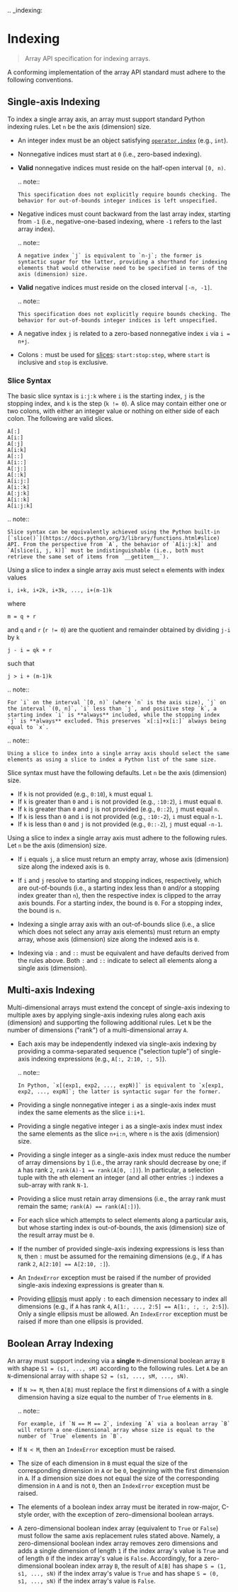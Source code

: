 .. _indexing:

# Indexing

> Array API specification for indexing arrays.

A conforming implementation of the array API standard must adhere to the following conventions.

## Single-axis Indexing

To index a single array axis, an array must support standard Python indexing rules. Let `n` be the axis (dimension) size.

-   An integer index must be an object satisfying [`operator.index`](https://www.python.org/dev/peps/pep-0357/) (e.g., `int`).

-   Nonnegative indices must start at `0` (i.e., zero-based indexing).

-   **Valid** nonnegative indices must reside on the half-open interval `[0, n)`.

    .. note::

        This specification does not explicitly require bounds checking. The behavior for out-of-bounds integer indices is left unspecified.

-   Negative indices must count backward from the last array index, starting from `-1` (i.e., negative-one-based indexing, where `-1` refers to the last array index).

    .. note::

        A negative index `j` is equivalent to `n-j`; the former is syntactic sugar for the latter, providing a shorthand for indexing elements that would otherwise need to be specified in terms of the axis (dimension) size.

-   **Valid** negative indices must reside on the closed interval `[-n, -1]`.

    .. note::

        This specification does not explicitly require bounds checking. The behavior for out-of-bounds integer indices is left unspecified.

-   A negative index `j` is related to a zero-based nonnegative index `i` via `i = n+j`.

-   Colons `:` must be used for [slices](https://docs.python.org/3/library/functions.html#slice): `start:stop:step`, where `start` is inclusive and `stop` is exclusive.

### Slice Syntax

The basic slice syntax is `i:j:k` where `i` is the starting index, `j` is the stopping index, and `k` is the step (`k != 0`). A slice may contain either one or two colons, with either an integer value or nothing on either side of each colon. The following are valid slices.

```text
A[:]
A[i:]
A[:j]
A[i:k]
A[::]
A[i::]
A[:j:]
A[::k]
A[i:j:]
A[i::k]
A[:j:k]
A[i::k]
A[i:j:k]
```

.. note::

    Slice syntax can be equivalently achieved using the Python built-in [`slice()`](https://docs.python.org/3/library/functions.html#slice) API. From the perspective from `A`, the behavior of `A[i:j:k]` and `A[slice(i, j, k)]` must be indistinguishable (i.e., both must retrieve the same set of items from `__getitem__`).

Using a slice to index a single array axis must select `m` elements with index values

```text
i, i+k, i+2k, i+3k, ..., i+(m-1)k
```

where

```text
m = q + r
```

and `q` and `r` (`r != 0`) are the quotient and remainder obtained by dividing `j-i` by `k`

```text
j - i = qk + r
```

such that

```text
j > i + (m-1)k
```

.. note::

    For `i` on the interval `[0, n)` (where `n` is the axis size), `j` on the interval `(0, n]`, `i` less than `j`, and positive step `k`, a starting index `i` is **always** included, while the stopping index `j` is **always** excluded. This preserves `x[:i]+x[i:]` always being equal to `x`.

.. note::

    Using a slice to index into a single array axis should select the same elements as using a slice to index a Python list of the same size.

Slice syntax must have the following defaults. Let `n` be the axis (dimension) size.

-   If `k` is not provided (e.g., `0:10`), `k` must equal `1`.
-   If `k` is greater than `0` and `i` is not provided (e.g., `:10:2`), `i` must equal `0`.
-   If `k` is greater than `0` and `j` is not provided (e.g., `0::2`), `j` must equal `n`.
-   If `k` is less than `0` and `i` is not provided (e.g., `:10:-2`), `i` must equal `n-1`.
-   If `k` is less than `0` and `j` is not provided (e.g., `0::-2`), `j` must equal `-n-1`.

Using a slice to index a single array axis must adhere to the following rules. Let `n` be the axis (dimension) size.

-   If `i` equals `j`, a slice must return an empty array, whose axis (dimension) size along the indexed axis is `0`.

-   If `i` and `j` resolve to starting and stopping indices, respectively, which are out-of-bounds (i.e., a starting index less than `0` and/or a stopping index greater than `n`), then the respective index is clipped to the array axis bounds. For a starting index, the bound is `0`. For a stopping index, the bound is `n`.

-   Indexing a single array axis with an out-of-bounds slice (i.e., a slice which does not select any array axis elements) must return an empty array, whose axis (dimension) size along the indexed axis is `0`.

-   Indexing via `:` and `::` must be equivalent and have defaults derived from the rules above. Both `:` and `::` indicate to select all elements along a single axis (dimension).

## Multi-axis Indexing

Multi-dimensional arrays must extend the concept of single-axis indexing to multiple axes by applying single-axis indexing rules along each axis (dimension) and supporting the following additional rules. Let `N` be the number of dimensions ("rank") of a multi-dimensional array `A`.

-   Each axis may be independently indexed via single-axis indexing by providing a comma-separated sequence ("selection tuple") of single-axis indexing expressions (e.g., `A[:, 2:10, :, 5]`).

    .. note::

        In Python, `x[(exp1, exp2, ..., expN)]` is equivalent to `x[exp1, exp2, ..., expN]`; the latter is syntactic sugar for the former.

-   Providing a single nonnegative integer `i` as a single-axis index must index the same elements as the slice `i:i+1`.

-   Providing a single negative integer `i` as a single-axis index must index the same elements as the slice `n+i:n`, where `n` is the axis (dimension) size.

-   Providing a single integer as a single-axis index must reduce the number of array dimensions by `1` (i.e., the array rank should decrease by one; if `A` has rank `2`, `rank(A)-1 == rank(A[0, :])`). In particular, a selection tuple with the `m`th element an integer (and all other entries `:`) indexes a sub-array with rank `N-1`.

-   Providing a slice must retain array dimensions (i.e., the array rank must remain the same; `rank(A) == rank(A[:])`).

-   For each slice which attempts to select elements along a particular axis, but whose starting index is out-of-bounds, the axis (dimension) size of the result array must be `0`.

-   If the number of provided single-axis indexing expressions is less than `N`, then `:` must be assumed for the remaining dimensions (e.g., if `A` has rank `2`, `A[2:10] == A[2:10, :]`).

-   An `IndexError` exception must be raised if the number of provided single-axis indexing expressions is greater than `N`.

-   Providing [ellipsis](https://docs.python.org/3/library/constants.html#Ellipsis) must apply `:` to each dimension necessary to index all dimensions (e.g., if `A` has rank `4`, `A[1:, ..., 2:5] == A[1:, :, :, 2:5]`). Only a single ellipsis must be allowed. An `IndexError` exception must be raised if more than one ellipsis is provided.

## Boolean Array Indexing

An array must support indexing via a **single** `M`-dimensional boolean array `B` with shape `S1 = (s1, ..., sM)` according to the following rules. Let `A` be an `N`-dimensional array with shape `S2 = (s1, ..., sM, ..., sN)`.

-   If `N >= M`, then `A[B]` must replace the first `M` dimensions of `A` with a single dimension having a size equal to the number of `True` elements in `B`.

    .. note::

        For example, if `N == M == 2`, indexing `A` via a boolean array `B` will return a one-dimensional array whose size is equal to the number of `True` elements in `B`.

-   If `N < M`, then an `IndexError` exception must be raised.

-   The size of each dimension in `B` must equal the size of the corresponding dimension in `A` or be `0`, beginning with the first dimension in `A`. If a dimension size does not equal the size of the corresponding dimension in `A` and is not `0`, then an `IndexError` exception must be raised.

-   The elements of a boolean index array must be iterated in row-major, C-style order, with the exception of zero-dimensional boolean arrays.

-   A zero-dimensional boolean index array (equivalent to `True` or `False`) must follow the same axis replacement rules stated above. Namely, a zero-dimensional boolean index array removes zero dimensions and adds a single dimension of length `1` if the index array's value is `True` and of length `0` if the index array's value is `False`. Accordingly, for a zero-dimensional boolean index array `B`, the result of `A[B]` has shape `S = (1, s1, ..., sN)` if the index array's value is `True` and has shape `S = (0, s1, ..., sN)` if the index array's value is `False`.